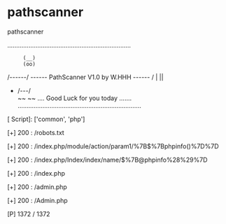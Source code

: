 # pathscanner
pathscanner


......................................................................

         (__)
         (oo)
   /------\/ ------ PathScanner V1.0 by W.HHH ------
  / |    ||
 *  /\---/\
    ~~   ~~
.... Good Luck for you today .......
......................................................................

 [ Target]: http://www.xxxx.com.cn
 
 [ Server]: Microsoft-IIS/7.5
 
 [ Script]: ['common', 'php']
 
 [   data]: None
 
 [ Thread]: 10
 
 [TimeOut]: 10
 
 [Numbers]: 1372
 
 [ Output]: D:\pathscanner./output/www.xxx.com.cn.html
 

 [+] 200 : /robots.txt
 
 [+] 200 : /index.php/module/action/param1/%7B$%7Bphpinfo()%7D%7D
 
 [+] 200 : /index.php/Index/index/name/$%7B@phpinfo%28%29%7D
 
 [+] 200 : /index.php
 
 [+] 200 : /admin.php
 
 [+] 200 : /Admin.php
 
 [P] 1372 / 1372
 
